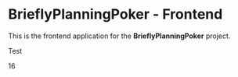 # BrieflyPlanningPoker - Frontend

This is the frontend application for the **BrieflyPlanningPoker** project.

Test

16
